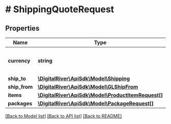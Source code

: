 # # ShippingQuoteRequest

## Properties

Name | Type | Description | Notes
------------ | ------------- | ------------- | -------------
**currency** | **string** | A three-letter ISO currency code. | 
**ship_to** | [**\DigitalRiver\ApiSdk\Model\Shipping**](Shipping.md) |  | 
**ship_from** | [**\DigitalRiver\ApiSdk\Model\GLShipFrom**](GLShipFrom.md) |  | [optional] 
**items** | [**\DigitalRiver\ApiSdk\Model\ProductItemRequest[]**](ProductItemRequest.md) |  | 
**packages** | [**\DigitalRiver\ApiSdk\Model\PackageRequest[]**](PackageRequest.md) |  | [optional] 

[[Back to Model list]](../../README.md#documentation-for-models) [[Back to API list]](../../README.md#documentation-for-api-endpoints) [[Back to README]](../../README.md)


